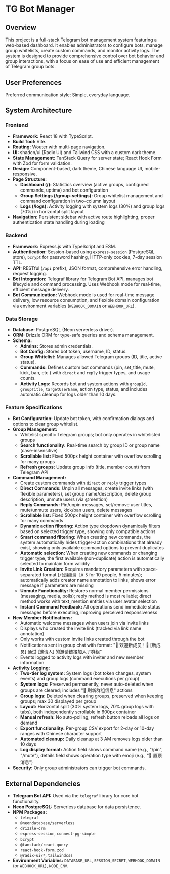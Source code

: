 # TG Bot Manager

## Overview

This project is a full-stack Telegram bot management system featuring a web-based dashboard. It enables administrators to configure bots, manage group whitelists, create custom commands, and monitor activity logs. The system is designed to provide comprehensive control over bot behavior and group interactions, with a focus on ease of use and efficient management of Telegram group bots.

## User Preferences

Preferred communication style: Simple, everyday language.

## System Architecture

### Frontend

-   **Framework:** React 18 with TypeScript.
-   **Build Tool:** Vite.
-   **Routing:** Wouter with multi-page navigation.
-   **UI:** shadcn/ui (Radix UI) and Tailwind CSS with a custom dark theme.
-   **State Management:** TanStack Query for server state; React Hook Form with Zod for form validation.
-   **Design:** Component-based, dark theme, Chinese language UI, mobile-responsive.
-   **Page Structure:**
    -   **Dashboard (/):** Statistics overview (active groups, configured commands, uptime) and bot configuration
    -   **Group Settings (/group-settings):** Group whitelist management and command configuration in two-column layout
    -   **Logs (/logs):** Activity logging with system logs (30%) and group logs (70%) in horizontal split layout
-   **Navigation:** Persistent sidebar with active route highlighting, proper authentication state handling during loading

### Backend

-   **Framework:** Express.js with TypeScript and ESM.
-   **Authentication:** Session-based using `express-session` (PostgreSQL store), `bcrypt` for password hashing, HTTP-only cookies, 7-day session TTL.
-   **API:** RESTful (`/api` prefix), JSON format, comprehensive error handling, request logging.
-   **Bot Integration:** Telegraf library for Telegram Bot API, manages bot lifecycle and command processing. Uses Webhook mode for real-time, efficient message delivery.
-   **Bot Communication:** Webhook mode is used for real-time message delivery, low resource consumption, and flexible domain configuration via environment variables (`WEBHOOK_DOMAIN` or `WEBHOOK_URL`).

### Data Storage

-   **Database:** PostgreSQL (Neon serverless driver).
-   **ORM:** Drizzle ORM for type-safe queries and schema management.
-   **Schema:**
    -   **Admins:** Stores admin credentials.
    -   **Bot Config:** Stores bot token, username, ID, status.
    -   **Group Whitelist:** Manages allowed Telegram groups (ID, title, active status).
    -   **Commands:** Defines custom bot commands (pin, set_title, mute, kick, ban, etc.) with `direct` and `reply` trigger types, and usage counts.
    -   **Activity Logs:** Records bot and system actions with `groupId`, `groupTitle`, `targetUserName`, action type, status, and includes automatic cleanup for logs older than 10 days.

### Feature Specifications

-   **Bot Configuration:** Update bot token, with confirmation dialogs and options to clear group whitelist.
-   **Group Management:** 
    -   Whitelist specific Telegram groups; bot only operates in whitelisted groups
    -   **Search functionality:** Real-time search by group ID or group name (case-insensitive)
    -   **Scrollable list:** Fixed 500px height container with overflow scrolling for many groups
    -   **Refresh groups:** Update group info (title, member count) from Telegram API
-   **Command Management:** 
    -   Create custom commands with `direct` or `reply` trigger types
    -   **Direct Commands:** Unpin all messages, create invite links (with flexible parameters), set group name/description, delete group description, unmute users (via @mention)
    -   **Reply Commands:** Pin/unpin messages, set/remove user titles, mute/unmute users, kick/ban users, delete messages
    -   **Scrollable list:** Fixed 500px height container with overflow scrolling for many commands
    -   **Dynamic action filtering:** Action type dropdown dynamically filters based on selected trigger type, showing only compatible actions
    -   **Smart command filtering:** When creating new commands, the system automatically hides trigger-action combinations that already exist, showing only available command options to prevent duplicates
    -   **Automatic selection:** When creating new commands or changing trigger type, the first available (non-duplicate) action is automatically selected to maintain form validity
    -   **Invite Link Creation:** Requires mandatory parameters with space-separated format (`/创建邀请 10 5` for 10 people, 5 minutes); automatically adds creator name annotation to links; shows error message if parameters are missing
    -   **Unmute Functionality:** Restores normal member permissions (messaging, media, polls); reply method is most reliable; direct method works with text_mention entities via user avatar selection
    -   **Instant Command Feedback:** All operations send immediate status messages before executing, improving perceived responsiveness
-   **New Member Notifications:**
    -   Automatic welcome messages when users join via invite links
    -   Displays who created the invite link (tracked via link name annotation)
    -   Only works with custom invite links created through the bot
    -   Notifications sent in group chat with format: "🎉 欢迎新成员！👤 [新成员] 通过 [邀请人] 的邀请链接加入了群组"
    -   Events logged to activity logs with inviter and new member information
-   **Activity Logging:** 
    -   **Two-tier log system:** System logs (bot token changes, system events) and group logs (command executions per group)
    -   **System logs:** Preserved permanently, never auto-deleted when groups are cleared; includes "🔄 刷新群组信息" actions
    -   **Group logs:** Deleted when clearing groups, preserved when keeping groups; max 30 displayed per group
    -   **Layout:** Horizontal split (30% system logs, 70% group logs with tabs), both independently scrollable in 600px container
    -   **Manual refresh:** No auto-polling; refresh button reloads all logs on demand
    -   **Export functionality:** Per-group CSV export for 2-day or 10-day ranges with Chinese character support
    -   **Automated cleanup:** Daily cleanup at 3 AM removes logs older than 10 days
    -   **Log display format:** Action field shows command name (e.g., "/pin", "/mute"), details field shows operation type with emoji (e.g., "📌 置顶消息")
-   **Security:** Only group administrators can trigger bot commands.

## External Dependencies

-   **Telegram Bot API:** Used via the `telegraf` library for core bot functionality.
-   **Neon PostgreSQL:** Serverless database for data persistence.
-   **NPM Packages:**
    -   `telegraf`
    -   `@neondatabase/serverless`
    -   `drizzle-orm`
    -   `express-session`, `connect-pg-simple`
    -   `bcrypt`
    -   `@tanstack/react-query`
    -   `react-hook-form`, `zod`
    -   `@radix-ui/*`, `tailwindcss`
-   **Environment Variables:** `DATABASE_URL`, `SESSION_SECRET`, `WEBHOOK_DOMAIN` (or `WEBHOOK_URL`), `NODE_ENV`.
